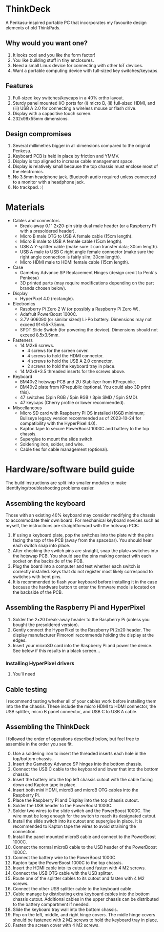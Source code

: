# ThinkDeck

A Penkasu-inspired portable PC that incorporates my favourite design elements of old ThinkPads.

## Why would you want one?

1. It looks cool and you like the form factor!
2. You like building stuff in tiny enclosures.
3. Need a small Linux device for connecting with other IoT devices.
4. Want a portable computing device with full-sized key switches/keycaps.

## Features

1. Full-sized key switches/keycaps in a 40% ortho layout.
2. Sturdy panel mounted I/O ports for (i) micro B, (ii) full-sized HDMI, and (iii) USB A 2.0 for connecting a wireless mouse or flash drive.
3. Display with a capacitive touch screen.
4. 232x98x55mm dimensions.

## Design compromises

1. Several millimetres bigger in all dimensions compared to the original Penkesu.
2. Keyboard PCB is held in place by friction and YMMV.
3. Display is top aligned to increase cable management space.
4. Display is relatively small because the top chassis must enclose most of the electronics.
5. No 3.5mm headphone jack. Bluetooth audio required unless connected to a monitor with a headphone jack.
6. No trackpad. :(

# Materials

* Cables and connectors
  * Break-away 0.1" 2x20-pin strip dual male header (or a Raspberry Pi with a presoldered header).
  * Micro B male OTG to USB A female cable (15cm length).
  * Micro B male to USB A female cable (15cm length).
  * USB A Y-splitter cable (make sure it can transfer data; 30cm length).
  * USB A male to USB C right angle female connector (make sure the right angle connection is fairly slim; 30cm length).
  * Micro HDMI male to HDMI female cable (15cm length).
* Case
  * Gameboy Advance SP Replacement Hinges (design credit to Penk's Penkesu)
  * 3D printed parts (may require modifications depending on the part brands chosen below).
* Display
  * HyperPixel 4.0 (rectangle).
* Electronics
  * Raspberry Pi Zero 2 W (or possibly a Raspberry Pi Zero W).
  * Adafruit PowerBoost 1000C.
  * 3.7V 606090 (or similar sized) Li-Po battery. Dimensions may not exceed 91×55×7.5mm.
  * SPDT Slide Switch (for powering the device). Dimensions should not exceed 8.5x3.5mm.
* Fasteners
  * 14 M2x6 screws.
    * 4 screws for the screen cover.
    * 4 screws to hold the HDMI connector.
    * 4 screws to hold the USB A 2.0 connector.
    * 2 screws to hold the keyboard tray in place. 
  * 14 M2x6*3.5 threaded inserts for the screws above.
* Keyboard
  * BM40v2 hotswap PCB and 2U Stabilizer from KPrepublic.
  * BM40v2 plate from KPrepublic (optional. You could also 3D print this).
  * 47 switches (3pin RGB / 5pin RGB / 3pin SMD / 5pin SMD).
  * 47 keycaps (Cherry profile or lower recommended).
* Miscellaneous
  * Micro SD card with Raspberry Pi OS installed (16GB minimum; Bullseye legacy version recommended as of 2023-10-24 for compatibility with the HyperPixel 4.0).
  * Kapton tape to secure PowerBoost 1000C and battery to the top chassis.
  * Superglue to mount the slide switch.
  * Soldering iron, solder, and wire.
  * Cable ties for cable management (optional).
 
# Hardware/software build guide

The build instructions are split into smaller modules to make identifying/troubleshooting problems easier. 

## Assembling the keyboard

Those with an existing 40% keyboard may consider modifying the chassis to accommodate their own board.
For mechanical keyboard novices such as myself, the instructions are straightforward with the hotswap PCB:

1. If using a keyboard plate, pop the switches into the plate with the pins facing the top of the PCB (away from the spacebar). You should hear each switch snap into place.
2. After checking the switch pins are straight, snap the plate+switches into the hotswap PCB. You should see the pins making contact with each socket on the backside of the PCB.
3. Plug the board into a computer and test whether each switch is correctly installed. Keys that do not register most likely correspond to switches with bent pins.
4. It is recommended to flash your keyboard before installing it in the case because the hardware button to enter the firmware mode is located on the backside of the PCB.

## Assembling the Raspberry Pi and HyperPixel

1. Solder the 2x20 break-away header to the Raspberry Pi (unless you bought the presoldered version).
2. Gently connect the HyperPixel to the Raspberry Pi 2x20 header. The display manufacturer Pimoroni recommends holding the display at the edges.
3. Insert your microSD card into the Raspberry Pi and power the device. See below if this results in a black screen...

### Installing HyperPixel drivers

1. You'll need 

## Cable testing

I recommend testing whether all of your cables work before installing them into the the chassis. These include the micro HDMI to HDMI connector, the USB splitter, micro B panel connector, and USB C to USB A cable.

## Assembling the ThinkDeck

I followed the order of operations described below, but feel free to assemble in the order you see fit.

0. Use a soldering iron to insert the threaded inserts each hole in the top/bottom chassis.
1. Insert the Gameboy Advance SP hinges into the bottom chassis.
2. Connect the USB C cable to the keyboard and lower that into the bottom chassis.
3. Insert the battery into the top left chassis cutout with the cable facing down and Kapton tape in place.
4. Insert both mini HDMI, microB and microB OTG cables into the Raspberry Pi.
5. Place the Raspberry Pi and Display into the top chassis cutout.
6. Solder the USB header to the PowerBoost 1000C.
7. Solder two wires to the slide switch and the PowerBoost 1000C. The wire must be long enough for the switch to reach its designated cutout.
8. Install the slide switch into its cutout and superglue in place. It is recommended to Kapton tape the wires to avoid straining the connection.
9. Install the panel mounted microB cable and connect to the PowerBoost 1000C.
10. Connect the normal microB cable to the USB header of the PowerBoost 1000C.
11. Connect the battery wire to the PowerBoost 1000C.
12. Kapton tape the PowerBoost 1000C to the top chassis.
13. Insert the HDMI cable into its cutout and fasten with 4 M2 screws.
14. Connect the USB OTG cable with the USB splitter.
15. Route one of the splitter cables to its cutout and fasten with 4 M2 screws.
16. Connect the other USB splitter cable to the keyboard cable.
17. Cable manage by distributing extra keyboard cables into the bottom chassis cutout. Additional cables in the upper chassis can be distributed to the battery compartment if needed.
18. Slide the keyboard tray wall into the bottom chassis.
19. Pop on the left, middle, and right hinge covers. The midle hinge covers should be fastened with 2 M2 screws to hold the keyboard tray in place.
20. Fasten the screen cover with 4 M2 screws.


